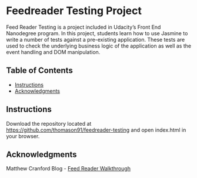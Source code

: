 # Feedreader Testing Project

Feed Reader Testing is a project included in Udacity’s Front End Nanodegree program. In this project, students learn how to use Jasmine to write a number of tests against a pre-existing application. These tests are used to check the underlying business logic of the application as well as the event handling and DOM manipulation.

## Table of Contents

* [Instructions](#instructions)
* [Acknowledgments](#acknowledgments)

## Instructions

Download the repository located at https://github.com/thomason91/feedreader-testing and open index.html in your browser.

## Acknowledgments

Matthew Cranford Blog - [Feed Reader Walkthrough](https://matthewcranford.com/category/blog-posts/walkthrough/feed-reader/)


